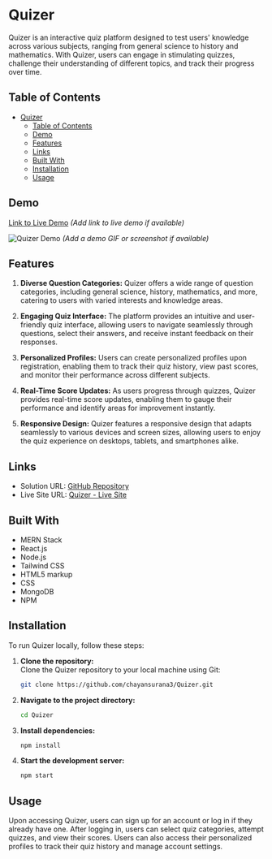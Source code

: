 # Quizer

Quizer is an interactive quiz platform designed to test users' knowledge across various subjects, ranging from general science to history and mathematics. With Quizer, users can engage in stimulating quizzes, challenge their understanding of different topics, and track their progress over time.

## Table of Contents

- [Quizer](#quizer)
  - [Table of Contents](#table-of-contents)
  - [Demo](#demo)
  - [Features](#features)
  - [Links](#links)
  - [Built With](#built-with)
  - [Installation](#installation)
  - [Usage](#usage)

## Demo

[Link to Live Demo](#) *(Add link to live demo if available)*

![Quizer Demo](demo.gif) *(Add a demo GIF or screenshot if available)*

## Features

1. **Diverse Question Categories:** Quizer offers a wide range of question categories, including general science, history, mathematics, and more, catering to users with varied interests and knowledge areas.

2. **Engaging Quiz Interface:** The platform provides an intuitive and user-friendly quiz interface, allowing users to navigate seamlessly through questions, select their answers, and receive instant feedback on their responses.

3. **Personalized Profiles:** Users can create personalized profiles upon registration, enabling them to track their quiz history, view past scores, and monitor their performance across different subjects.

4. **Real-Time Score Updates:** As users progress through quizzes, Quizer provides real-time score updates, enabling them to gauge their performance and identify areas for improvement instantly.

5. **Responsive Design:** Quizer features a responsive design that adapts seamlessly to various devices and screen sizes, allowing users to enjoy the quiz experience on desktops, tablets, and smartphones alike.

## Links

- Solution URL: [GitHub Repository](https://github.com/chayansurana3/Quizer.git)
- Live Site URL: [Quizer - Live Site](https://quizer2024.netlify.app/)

## Built With

- MERN Stack
- React.js
- Node.js
- Tailwind CSS
- HTML5 markup
- CSS
- MongoDB
- NPM

## Installation

To run Quizer locally, follow these steps:

1. **Clone the repository:**  
   Clone the Quizer repository to your local machine using Git:
   ```bash
   git clone https://github.com/chayansurana3/Quizer.git

2. **Navigate to the project directory:**
    ```bash
   cd Quizer

3. **Install dependencies:**
    ```bash
   npm install

5. **Start the development server:**
    ```bash
   npm start

## Usage

Upon accessing Quizer, users can sign up for an account or log in if they already have one.
After logging in, users can select quiz categories, attempt quizzes, and view their scores.
Users can also access their personalized profiles to track their quiz history and manage account settings.